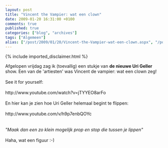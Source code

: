 ```yaml
---
layout: post
title: "Vincent the Vampier: wat een clown"
date: 2009-01-20 16:31:00 +0100
comments: true
published: true
categories: ["blog", "archives"]
tags: ["Algemeen"]
alias: ["/post/2009/01/20/Vincent-the-Vampier-wat-een-clown.aspx", "/post/2009/01/20/vincent-the-vampier-wat-een-clown.aspx"]
---
```

<!-- more -->
{% include imported_disclaimer.html %}
<p>
Afgelopen vrijdag zag ik (toevallig) een stukje van <strong>de nieuwe Uri Geller</strong> show. Een van de &#39;artiesten&#39; was Vincent de vampier: wat een clown zeg! <br />
<br />
See it for yourself:<br />
<br />
http://www.youtube.com/watch?v=jTYYEO8arFo<br />
<br />
En hier kan je zien hoe Uri Geller helemaal begint te flippen:<br />
<br />
http://www.youtube.com/v/h9p7enbQOYc<br />
<br />
<em><br />
&quot;Maak dan een zo klein mogelijk prop en stop die tussen je lippen&quot;</em> <br />
<br />
Haha, wat een figuur :-) 
</p>
<p>
&nbsp;
</p>
<script type="text/javascript">
<!--
google_ad_client = "pub-9166294348244212";
/* Inline post ad, 468x60, gemaakt 7-2-09 */
google_ad_slot = "4226843014";
google_ad_width = 468;
google_ad_height = 60;
//--></script>
<script src="http://pagead2.googlesyndication.com/pagead/show_ads.js" type="text/javascript">
</script>
